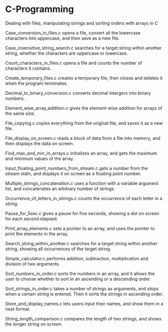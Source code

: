 # C-Programming
Dealing with files, manipulating strings and sorting orders with arrays in C

Case_conversion_in_files.c opens a file, convert all the lowercase characters into uppercase, and then save as a new file.

Case_insensitive_string_search.c searches for a target string within another string, whether the characters are uppercase or lowercase.

Count_characters_in_files.c opens a file and counts the number of characters it contains.

Create_temporary_files.c creates a temporary file, then closes and deletes it when the program terminates.

Decimal_to_binary_conversion.c converts decimal intergers into binary numbers.

Element_wise_array_addition.c gives the element-wise addition for arrays of the same size.

File_copying.c copies everything from the original file, and saves it as a new file.

File_display_on_screen.c reads a block of data from a file into memory, and then displays the data on screen.

Find_max_and_min_in_arrays.c initializes an array, and gets the maximum and minimum values of the array.

Input_floating_point_numbers_from_stream.c gets a number from the stream stdin, and displays it on screen as a floating point number.

Multiple_strings_concatenation.c uses a function with a variable argument list, and concatenates an arbitrary number of strings.

Occurrence_of_letters_in_strings.c counts the occurrence of each letter in a string.

Pause_for_5sec.c gives a pause for five seconds, showing a dot on screen for each second elapsed.

Print_array_elements.c sets a pointer to an array, and uses the pointer to print the elements in the array.

Search_string_within_another.c searches for a target string within another string, showing all occurrences of the target string.

Simple_calculator.c performs addition, subtraction, multiplication and division of two arguments.

Sort_numbers_in_order.c sorts the numbers in an array, and it allows the user to choose whether to sort in an ascending or a descending order.

Sort_strings_in_order.c takes a number of strings as arguments, and stops when a certain string is entered. Then it sorts the strings in ascending order.

Store_and_display_names.c lets users input their names, and show them in a neat format.

String_length_comparison.c compares the length of two strings, and shows the longer string on screen.
